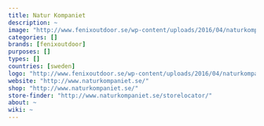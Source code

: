 ```yaml
---
title: Natur Kompaniet
description: ~
image: "http://www.fenixoutdoor.se/wp-content/uploads/2016/04/naturkompaniet.png"
categories: []
brands: [fenixoutdoor]
purposes: []
types: []
countries: [sweden]
logo: "http://www.fenixoutdoor.se/wp-content/uploads/2016/04/naturkompaniet.png"
website: "http://www.naturkompaniet.se/"
shop: "http://www.naturkompaniet.se/"
store-finder: "http://www.naturkompaniet.se/storelocator/"
about: ~
wiki: ~
---
```

